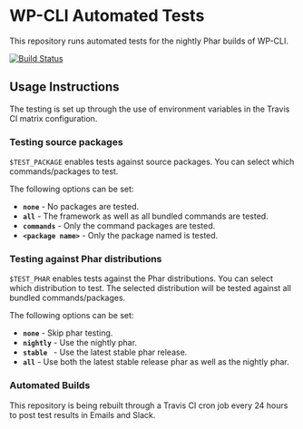 WP-CLI Automated Tests
======================

This repository runs automated tests for the nightly Phar builds of WP-CLI.

[![Build Status](https://travis-ci.org/wp-cli/automated-tests.svg?branch=master)](https://travis-ci.org/wp-cli/automated-tests)

## Usage Instructions

The testing is set up through the use of environment variables in the Travis CI matrix configuration.

### Testing source packages

`$TEST_PACKAGE` enables tests against source packages. You can select which commands/packages to test.

The following options can be set:

* **`none`** - No packages are tested.
* **`all`** - The framework as well as all bundled commands are tested.
* **`commands`** - Only the command packages are tested.
* **`<package name>`** - Only the package named <package name> is tested.

### Testing against Phar distributions

`$TEST_PHAR` enables tests against the Phar distributions. You can select which distribution to test. The selected distribution will be tested against all bundled commands/packages.

The following options can be set:

* **`none`** - Skip phar testing.
* **`nightly`** - Use the nightly phar.
* **`stable `** - Use the latest stable phar release.
* **`all`** - Use both the latest stable release phar as well as the nightly phar.

### Automated Builds

This repository is being rebuilt through a Travis CI cron job every 24 hours to post test results in Emails and Slack.